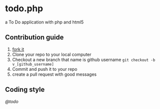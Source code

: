 # todo.php

a To Do application with php and html5

## Contribution guide

1. [fork it](https://github.com/okulbilisim/todo.php/fork)
2. Clone your repo to your local computer
3. Checkout a new branch that name is github username `git checkout -b v_[github_username]`
4. Commit and push it to your repo
5. create a pull request with good messages

##  Coding style

_@todo_
